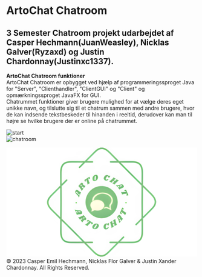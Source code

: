 # ArtoChat Chatroom
## 3 Semester Chatroom projekt udarbejdet af Casper Hechmann(JuanWeasley), Nicklas Galver(Ryzaxd) og Justin Chardonnay(Justinxc1337).

**ArtoChat Chatroom funktioner** <br />
ArtoChat Chatroom er opbygget ved hjælp af programmeringssproget Java for "Server", "Clienthandler", "ClientGUI" og "Client" og opmærkningssproget JavaFX for GUI. <br />
Chatrummet funktioner giver brugere mulighed for at vælge deres eget unikke navn, og tilslutte sig til et chatrum sammen med andre brugere, hvor de kan indsende tekstbeskeder til hinanden i reeltid, derudover kan man til højre se hvilke brugere der er online på chatrummet. <br />

 ![start](https://github.com/Ryzaxd/chatroom/assets/110767229/b361aa92-be3c-4fdf-ac0a-76afcee0e01e)
<br />
![chatroom](https://github.com/Ryzaxd/chatroom/assets/110767229/7a79cc70-ce78-4e0d-86d2-97bd6235527a)



![logo](src/main/resources/com/example/chatroom/Pictures/artochat.png)
© 2023 Casper Emil Hechmann, Nicklas Flor Galver & Justin Xander Chardonnay. All Rights Reserved.
